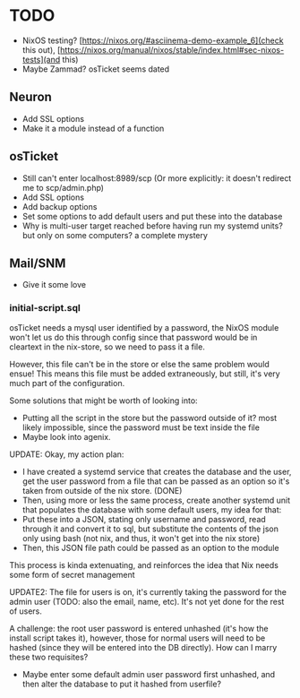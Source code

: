 # TODO
* NixOS testing? [https://nixos.org/#asciinema-demo-example_6](check this out), [https://nixos.org/manual/nixos/stable/index.html#sec-nixos-tests](and this)
* Maybe Zammad? osTicket seems dated

## Neuron
* Add SSL options
* Make it a module instead of a function

## osTicket
* Still can't enter localhost:8989/scp (Or more explicitly: it doesn't redirect me to scp/admin.php)
* Add SSL options
* Add backup options
* Set some options to add default users and put these into the database
* Why is multi-user target reached before having run my systemd units? but only on some computers? a complete mystery

## Mail/SNM
* Give it some love

### initial-script.sql
osTicket needs a mysql user identified by a password, the NixOS module won't let us do this through config since that password would be in cleartext in the nix-store, so we need to pass it a file. 

However, this file can't be in the store or else the same problem would ensue! This means this file must be added extraneously, but still, it's very much part of the configuration.

Some solutions that might be worth of looking into:
* Putting all the script in the store but the password outside of it? most likely impossible, since the password must be text inside the file
* Maybe look into agenix.

UPDATE: Okay, my action plan:
* I have created a systemd service that creates the database and the user, get the user password from a file that can be passed as an option so it's taken from outside of the nix store. (DONE)
* Then, using more or less the same process, create another systemd unit that populates the database with some default users, my idea for that:
* Put these into a JSON, stating only username and password, read through it and convert it to sql, but substitute the contents of the json only using bash (not nix, and thus, it won't get into the nix store)
* Then, this JSON file path could be passed as an option to the module

This process is kinda extenuating, and reinforces the idea that Nix needs some form of secret management

UPDATE2:
The file for users is on, it's currently taking the password for the admin user (TODO: also the email, name, etc). It's not yet done for the rest of users.

A challenge: the root user password is entered unhashed (it's how the install script takes it), however, those for normal users will need to be hashed (since they will be entered into the DB directly). How can I marry these two requisites?

* Maybe enter some default admin user password first unhashed, and then alter the database to put it hashed from userfile?
